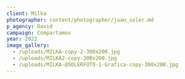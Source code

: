 ```yaml
---
client: Milka
photographer: content/photographer/juan_soler.md
p_agency: David
campaign: Compartamos
year: 2022
image_gallery:
  - /uploads/MILKA-copy-2-300x200.jpg
  - /uploads/MILKA2-copy-300x200.jpg
  - /uploads/MILKA-@SOLERFOTO-1-Grafica-copy-300x200.jpg
---
```


